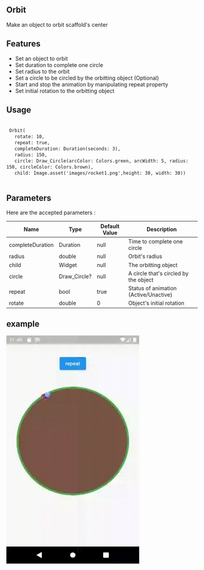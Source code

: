 <!-- 
This README describes the package. If you publish this package to pub.dev,
this README's contents appear on the landing page for your package.

For information about how to write a good package README, see the guide for
[writing package pages](https://dart.dev/guides/libraries/writing-package-pages). 

For general information about developing packages, see the Dart guide for
[creating packages](https://dart.dev/guides/libraries/create-library-packages)
and the Flutter guide for
[developing packages and plugins](https://flutter.dev/developing-packages). 
-->


## Orbit

Make an object to orbit scaffold's center


## Features

* Set an object to orbit
* Set duration to complete one circle
* Set radius to the orbit
* Set a circle to be circled by the orbitting object (Optional)
* Start and stop the animation by manipulating repeat property
* Set initial rotation to the orbitting object

## Usage

```

 Orbit(
   rotate: 10,
   repeat: true,
   completeDuration: Duration(seconds: 3),
   radius: 150,
   circle: Draw_Circle(arcColor: Colors.green, arcWidth: 5, radius: 150, circleColor: Colors.brown),
   child: Image.asset('images/rocket1.png',height: 30, width: 30))


```




## Parameters

Here are the accepted parameters :


| Name  | Type | Default Value | Description | 
| ------------- | ------------- | ------------- | ------------- | 
| completeDuration  | Duration | null  | Time to complete one circle  | 
| radius  | double | null  | Orbit's radius| 
| child  | Widget | null | The orbitting object| 
| circle  | Draw_Circle? | null | A circle that's circled by the object| 
| repeat | bool | true | Status of animation (Active/Unactive) | 
| rotate  | double | 0 | Object's initial rotation | 





## example
<img src="assets/OrbitFinal.gif" width="350" height="600">













